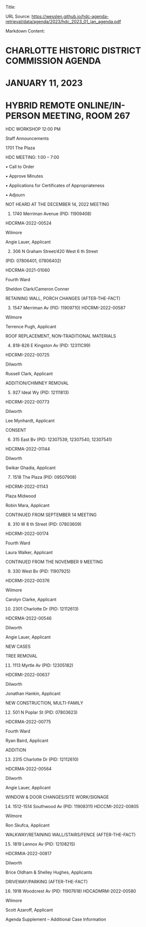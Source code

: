 Title: 

URL Source: https://wesslen.github.io/hdc-agenda-retrieval/data/agenda/2023/hdc_2023_01_jan_agenda.pdf

Markdown Content:
# CHARLOTTE HISTORIC DISTRICT COMMISSION AGENDA 

# JANUARY 11, 2023 

# HYBRID REMOTE ONLINE/IN-PERSON MEETING, ROOM 267 

HDC WORKSHOP 12:00 PM 

Staff Announcements 

1701 The Plaza 

HDC MEETING: 1:00 – 7:00 

• Call to Order 

• Approve Minutes 

• Applications for Certificates of Appropriateness 

• Adjourn 

NOT HEARD AT THE DECEMBER 14, 2022 MEETING 

1. 1740 Merriman Avenue (PID: 11909408) 

HDCRMA-2022-00524 

Wilmore 

Angie Lauer, Applicant 

2. 306 N Graham Street/420 West 6 th Street 

(PID: 07806401, 07806402) 

HDCRMA-2021-01060 

Fourth Ward 

Sheldon Clark/Cameron Conner 

RETAINING WALL, PORCH CHANGES (AFTER-THE-FACT) 

3. 1547 Merriman Av (PID: 11909710) HDCRMI-2022-00587 

Wilmore 

Terrence Pugh, Applicant 

ROOF REPLACEMENT, NON-TRADITIONAL MATERIALS 

4. 818-826 E Kingston Av (PID: 12311C99) 

HDCRMI-2022-00725 

Dilworth 

Russell Clark, Applicant 

ADDITION/CHIMNEY REMOVAL 

5. 927 Ideal Wy (PID: 12111813) 

HDCRMI-2022-00773 

Dilworth 

Lee Mynhardt, Applicant 

CONSENT 

6. 315 East Bv (PID: 12307539, 12307540, 12307541) 

HDCRMA-2022-01144 

Dilworth 

Swikar Ghadia, Applicant 

7. 1518 The Plaza (PID: 09507908) 

HDCRMI-2022-01143 

Plaza Midwood 

Robin Mara, Applicant 

CONTINUED FROM SEPTEMBER 14 MEETING 

8. 310 W 8 th Street (PID: 07803609) 

HDCRMI-2022-00174 

Fourth Ward 

Laura Walker, Applicant 

CONTINUED FROM THE NOVEMBER 9 MEETING 

9. 330 West Bv (PID: 11907925) 

HDCRMI-2022-00376 

Wilmore 

Carolyn Clarke, Applicant 

10. 2301 Charlotte Dr (PID: 12112613) 

HDCRMA-2022-00546 

Dilworth 

Angie Lauer, Applicant 

NEW CASES 

TREE REMOVAL 

11. 1113 Myrtle Av (PID: 12305182) 

HDCRMI-2022-00637 

Dilworth 

Jonathan Hankin, Applicant 

NEW CONSTRUCTION, MULTI-FAMILY 

12. 501 N Poplar St (PID: 07803623) 

HDCRMA-2022-00775 

Fourth Ward 

Ryan Baird, Applicant 

ADDITION 

13. 2315 Charlotte Dr (PID: 12112610) 

HDCRMA-2022-00564 

Dilworth 

Angie Lauer, Applicant 

WINDOW & DOOR CHANGES/SITE WORK/SIGNAGE 

14. 1512-1514 Southwood Av (PID: 11908311) HDCCMI-2022-00805 

Wilmore 

Ron Skufca, Applicant 

WALKWAY/RETAINING WALL/STAIRS/FENCE (AFTER-THE-FACT) 

15. 1819 Lennox Av (PID: 12108215) 

HDCRMIA-2022-00817 

Dilworth 

Brice Oldham & Shelley Hughes, Applicants 

DRIVEWAY/PARKING (AFTER-THE-FACT) 

16. 1918 Woodcrest Av (PID: 11907618) HDCADMRM-2022-00580 

Wilmore 

Scott Azaroff, Applicant 

Agenda Supplement – Additional Case Information
